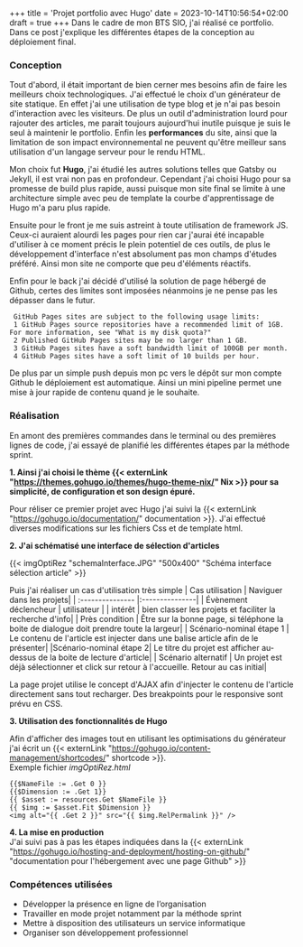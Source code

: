 +++
title = 'Projet portfolio avec Hugo'
date = 2023-10-14T10:56:54+02:00
draft = true
+++
Dans le cadre de mon BTS SIO, j'ai réalisé ce portfolio. Dans ce post j'explique les différentes étapes de la conception au déploiement final.

### Conception  

Tout d'abord, il était important de bien cerner mes besoins afin de faire les meilleurs choix technologiques. J'ai effectué le choix d'un générateur de site statique. En effet j'ai une utilisation de type blog et je n'ai pas besoin d'interaction avec les visiteurs. De plus un outil d'administration lourd pour rajouter des articles, me parait toujours aujourd'hui inutile puisque je suis le seul à maintenir le portfolio. Enfin les **performances** du site, ainsi que la limitation de son impact environnemental ne peuvent qu'être meilleur sans utilisation d'un langage serveur pour le rendu HTML.

Mon choix fut **Hugo**, j'ai étudié les autres solutions telles que Gatsby ou Jekyll, il est vrai non pas en profondeur. Cependant j'ai choisi Hugo pour sa promesse de build plus rapide, aussi puisque mon site final se limite à une architecture simple avec peu de template la courbe d'apprentissage de Hugo m'a paru plus rapide.

Ensuite pour le front je me suis astreint à toute utilisation de framework JS. Ceux-ci auraient alourdi les pages pour rien car j'aurai été incapable d'utiliser à ce moment précis le plein potentiel de ces outils, de plus le développement d'interface n'est absolument pas mon champs d'études préféré. Ainsi mon site ne comporte que peu d'éléments réactifs.

Enfin pour le back j'ai décidé d'utilisé la solution de page hébergé de Github, certes des limites sont imposées néanmoins je ne pense pas les dépasser dans le futur.
```
 GitHub Pages sites are subject to the following usage limits:
 1 GitHub Pages source repositories have a recommended limit of 1GB. For more information, see "What is my disk quota?"
 2 Published GitHub Pages sites may be no larger than 1 GB.
 3 GitHub Pages sites have a soft bandwidth limit of 100GB per month.
 4 GitHub Pages sites have a soft limit of 10 builds per hour.

```
De plus par un simple push depuis mon pc vers le dépôt sur mon compte Github le déploiement est automatique. Ainsi un mini pipeline permet une mise à jour rapide de contenu quand je le souhaite.

### Réalisation
En amont des premières commandes dans le terminal ou des premières lignes de code, j'ai essayé de planifié les différentes étapes par la méthode sprint. 

**1. Ainsi j'ai choisi le thème {{< externLink "https://themes.gohugo.io/themes/hugo-theme-nix/" Nix >}} pour sa simplicité, de configuration et son design épuré.**

Pour réliser ce premier projet avec Hugo j'ai suivi la {{< externLink "https://gohugo.io/documentation/" documentation >}}. J'ai effectué diverses modifications sur les fichiers Css et de template html.

**2. J'ai schématisé une interface de sélection d'articles**

{{< imgOptiRez "schemaInterface.JPG" "500x400" "Schéma interface sélection article" >}}  

Puis j'ai réaliser un cas d'utilisation très simple
| Cas utilisation  | Naviguer dans les projets|
| :--------------- |:---------------|
| Évènement déclencheur |    utilisateur     |
| intérêt  | bien classer les projets et faciliter la recherche d'info|
| Près condition  | Être sur la bonne page, si téléphone la boite de dialogue doit prendre toute la largeur|
| Scénario-nominal étape 1  |  Le contenu de l'article est injecter dans une balise article afin de le présenter|
|Scénario-nominal étape 2| Le titre du projet est afficher au-dessus de la boite de lecture d'article|
| Scénario alternatif  | Un projet est déjà sélectionner et click sur retour à l'accueille. Retour au cas initial|


La page projet utilise le concept d'AJAX afin d'injecter le contenu de l'article directement sans tout recharger. Des breakpoints pour le responsive sont prévu en CSS.

**3. Utilisation des fonctionnalités de Hugo** 

Afin d'afficher des images tout en utilisant les optimisations du générateur j'ai écrit un {{< externLink "https://gohugo.io/content-management/shortcodes/" shortcode >}}.  
Exemple fichier *imgOptiRez.html*  

```
{{$NameFile := .Get 0 }}
{{$Dimension := .Get 1}}
{{ $asset := resources.Get $NameFile }}
{{ $img := $asset.Fit $Dimension }}
<img alt="{{ .Get 2 }}" src="{{ $img.RelPermalink }}" />

```
**4. La mise en production**  
J'ai suivi pas à pas les étapes indiquées dans la {{< externLink "https://gohugo.io/hosting-and-deployment/hosting-on-github/" "documentation pour l'hébergement avec une page Github" >}}

### Compétences utilisées

* Développer la présence en ligne de l’organisation
* Travailler en mode projet notamment par la méthode sprint
* Mettre à disposition des utilisateurs un service informatique
* Organiser son développement professionnel